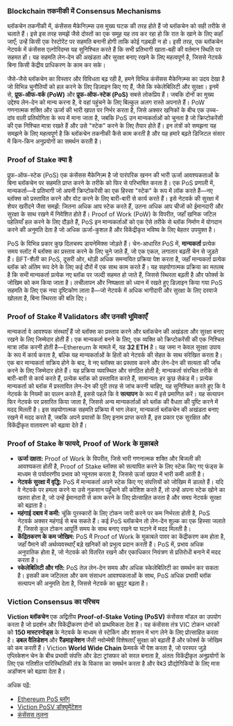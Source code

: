 ### Blockchain तकनीकी में Consensus Mechanisms

ब्लॉकचेन तकनीकी में, कंसेंसस मैकेनिज़्म्स उस मुख्य घटक की तरह होते हैं जो ब्लॉकचेन को सही तरीके से चलाते हैं। इसे इस तरह समझें जैसे दोस्तों का एक समूह यह तय कर रहा हो कि रात के खाने के लिए कहाँ जाएँ; उन्हें किसी एक रेस्टोरेंट पर सहमति बनानी होगी ताकि कोई गड़बड़ी न हो। इसी तरह, एक ब्लॉकचेन नेटवर्क में कंसेंसस एल्गोरिदम्स यह सुनिश्चित करते हैं कि सभी प्रतिभागी खाता-बही की वर्तमान स्थिति पर सहमत हों। यह सहमति लेन-देन की अखंडता और सुरक्षा बनाए रखने के लिए महत्वपूर्ण है, जिससे नेटवर्क बिना किसी केंद्रीय प्राधिकरण के काम कर सके।

जैसे-जैसे ब्लॉकचेन का विस्तार और विविधता बढ़ रही है, हमने विभिन्न कंसेंसस मैकेनिज़्म्स का उदय देखा है जो विभिन्न चुनौतियों को हल करने के लिए डिज़ाइन किए गए हैं, जैसे कि स्केलेबिलिटी और सुरक्षा। इनमें से, **प्रूफ-ऑफ-वर्क (PoW)** और **प्रूफ-ऑफ-स्टेक (PoS)** सबसे लोकप्रिय हैं। जबकि दोनों का मुख्य उद्देश्य लेन-देन को मान्य करना है, वे वहां पहुंचने के लिए बिल्कुल अलग रास्ते अपनाते हैं। PoW गणनात्मक शक्ति और ऊर्जा की भारी खपत पर निर्भर करता है, जिसे अक्सर खनिकों के बीच एक उच्च-दांव वाली प्रतियोगिता के रूप में माना जाता है, जबकि PoS उन मान्यकर्ताओं को चुनता है जो क्रिप्टोकरेंसी की एक निश्चित मात्रा रखते हैं और उसे "स्टेक" करने के लिए तैयार होते हैं। इन तंत्रों को समझना यह समझने के लिए महत्वपूर्ण है कि ब्लॉकचेन तकनीकी कैसे काम करती है और यह हमारे बढ़ते डिजिटल संसार में किन-किन अनुप्रयोगों का समर्थन करती है।

### Proof of Stake क्या है

प्रूफ-ऑफ-स्टेक (PoS) एक कंसेंसस मैकेनिज़्म है जो पारंपरिक खनन की भारी ऊर्जा आवश्यकताओं के बिना ब्लॉकचेन पर सहमति प्राप्त करने के तरीके को फिर से परिभाषित करता है। एक PoS प्रणाली में, मान्यकर्ता—वे प्रतिभागी जो अपनी क्रिप्टोकरेंसी का एक हिस्सा "स्टेक" के रूप में लॉक करते हैं—नए ब्लॉक्स को प्रस्तावित करने और वोट करने के लिए बारी-बारी से कार्य करते हैं। इसे नेटवर्क की सुरक्षा में शेयर खरीदने जैसा समझें: जितना अधिक आप स्टेक करते हैं, उतना अधिक आप चीजों को ईमानदारी और सुरक्षा के साथ रखने में निवेशित होते हैं। Proof of Work (PoW) के विपरीत, जहाँ खनिक जटिल पहेलियाँ हल करने के लिए दौड़ते हैं, PoS इन मान्यकर्ताओं को एक ऐसे तरीके से ब्लॉक निर्माण में योगदान करने की अनुमति देता है जो अधिक ऊर्जा-कुशल है और विकेंद्रीकृत भविष्य के लिए बेहतर उपयुक्त है।

PoS के विभिन्न प्रकार कुछ दिलचस्प डायनेमिक्स जोड़ते हैं। चेन-आधारित PoS में, **मान्यकर्ता** प्रत्येक समय स्लॉट में ब्लॉक्स का प्रस्ताव करने के लिए चुने जाते हैं, जो एक एकल, लगातार बढ़ती चेन से जुड़ते हैं। BFT-शैली का PoS, दूसरी ओर, थोड़ी अधिक समन्वयित प्रक्रिया पेश करता है, जहाँ मान्यकर्ता प्रत्येक ब्लॉक को अंतिम रूप देने के लिए कई दौरों में एक साथ काम करते हैं। यह सहयोगात्मक प्रक्रिया का मतलब है कि सभी मान्यकर्ता प्रत्येक नए ब्लॉक पर जल्दी सहमत हो जाते हैं, जिससे स्थिरता बढ़ती है और फोर्क्स के जोखिम को कम किया जाता है। लचीलापन और निष्पक्षता को ध्यान में रखते हुए डिज़ाइन किया गया PoS सहमति के लिए एक नया दृष्टिकोण लाता है—जो नेटवर्क में अधिक भागीदारी और सुरक्षा के लिए दरवाजे खोलता है, बिना स्थिरता की बलि दिए।

### Proof of Stake में Validators और उनकी भूमिकाएँ

मान्यकर्ता वे आवश्यक संस्थाएँ हैं जो ब्लॉक्स का प्रस्ताव करने और ब्लॉकचेन की अखंडता और सुरक्षा बनाए रखने के लिए जिम्मेदार होती हैं। एक मान्यकर्ता बनने के लिए, एक व्यक्ति को क्रिप्टोकरेंसी की एक निश्चित मात्रा लॉक करनी होती है—Ethereum के मामले में, यह **32 ETH** है। यह जमा न केवल सुरक्षा उपाय के रूप में कार्य करता है, बल्कि यह मान्यकर्ताओं के हितों को नेटवर्क की सेहत के साथ संरेखित करता है। एक बार मान्यकर्ता सक्रिय होने के बाद, वे नए ब्लॉक्स का प्रस्ताव करने और लेन-देन की सत्यता की जाँच करने के लिए जिम्मेदार होते हैं। यह प्रक्रिया व्यवस्थित और संगठित होती है; मान्यकर्ता संरचित तरीके से बारी-बारी से कार्य करते हैं, प्रत्येक ब्लॉक को प्रस्तावित करते हैं, सामान्यतः हर कुछ सेकंड में। प्रत्येक मान्यकर्ता को ब्लॉक में प्रस्तावित लेन-देन की पूरी तरह से जांच करनी चाहिए, यह सुनिश्चित करते हुए कि वे नेटवर्क के नियमों का पालन करते हैं, इससे पहले कि वे **सत्यापन** के रूप में इसे प्रमाणित करें। यह सत्यापन फिर नेटवर्क पर प्रसारित किया जाता है, जिससे अन्य मान्यकर्ताओं को ब्लॉक की वैधता की पुष्टि करने में मदद मिलती है। इस सहयोगात्मक सहमति प्रक्रिया में भाग लेकर, मान्यकर्ता ब्लॉकचेन की अखंडता बनाए रखने में मदद करते हैं, जबकि अपने प्रयासों के लिए इनाम प्राप्त करते हैं, इस प्रकार एक सुरक्षित और विकेंद्रीकृत वातावरण को बढ़ावा देते हैं।

### Proof of Stake के फायदे, Proof of Work के मुकाबले

- **ऊर्जा दक्षता:** Proof of Work के विपरीत, जिसे भारी गणनात्मक शक्ति और बिजली की आवश्यकता होती है, Proof of Stake ब्लॉक्स को सत्यापित करने के लिए स्टेक किए गए फंड्स के माध्यम से पर्यावरणीय प्रभाव को न्यूनतम करता है, जिससे ऊर्जा खपत में भारी कमी आती है।
- **नेटवर्क सुरक्षा में वृद्धि:** PoS में मान्यकर्ता अपने स्टेक किए गए संपत्तियों को जोखिम में डालते हैं। यदि वे नेटवर्क पर हमला करने या उसे नुकसान पहुँचाने की कोशिश करते हैं, तो उन्हें अपना स्टेक खोने का खतरा होता है, जो उन्हें ईमानदारी से काम करने के लिए प्रोत्साहित करता है और समग्र नेटवर्क सुरक्षा को बढ़ाता है।
- **महंगाई दबाव में कमी:** चूंकि पुरस्कारों के लिए टोकन जारी करने पर कम निर्भरता होती है, PoS नेटवर्क अक्सर महंगाई से बच सकते हैं। कई PoS ब्लॉकचेन तो लेन-देन शुल्क का एक हिस्सा जलाते हैं, जिससे कुल टोकन आपूर्ति समय के साथ बनाए रखने या घटाने में मदद मिलती है।
- **केंद्रितकरण के कम जोखिम:** PoS में Proof of Work के मुकाबले पावर का केंद्रीकरण कम होता है, जहाँ पैमाने की अर्थव्यवस्थाएँ बड़े खनिकों को प्रभुत्व प्रदान करती हैं। PoS में, प्रभाव अधिक अनुपातिक होता है, जो नेटवर्क को वितरित रखने और एकाधिकार नियंत्रण से प्रतिरोधी बनाने में मदद करता है।
- **स्केलेबिलिटी और गति:** PoS तेज़ लेन-देन समय और अधिक स्केलेबिलिटी का समर्थन कर सकता है। इसकी कम जटिलता और कम संसाधन आवश्यकताओं के साथ, PoS अधिक प्रभावी ब्लॉक सत्यापन की अनुमति देता है, जिससे नेटवर्क का थ्रूपुट बढ़ता है।

### Viction Consensus का परिचय

**Viction ब्लॉकचेन** एक अद्वितीय **Proof-of-Stake Voting (PoSV)** कंसेंसस मॉडल का उपयोग करता है जो प्रदर्शन और विकेंद्रीकरण दोनों को प्राथमिकता देता है। यह कंसेंसस तंत्र VIC टोकन धारकों को **150 मास्टरनोड्स** के नेटवर्क के माध्यम से स्टेकिंग और शासन में भाग लेने के लिए प्रोत्साहित करता है। **डबल वैलिडेशन** और **रैंडमाइजेशन** जैसी नवोन्मेषी विशेषताएँ सुरक्षा को बढ़ाती हैं और फोर्क्स के जोखिम को कम करती हैं। Viction **World Wide Chain** फ्रेमवर्क भी पेश करता है, जो परस्पर जुड़े एप्लिकेशन चेन के बीच प्रभावी संपत्ति और डेटा ट्रांसफर को सरल बनाता है, अंततः विकेंद्रीकृत अनुप्रयोगों के लिए एक गतिशील पारिस्थितिकी तंत्र के विकास का समर्थन करता है और वेब3 प्रौद्योगिकियों के लिए मास अडॉप्शन को बढ़ावा देता है।

अधिक पढ़ें:

- [Ethereum PoS ब्लॉग](https://ethereum.org/en/developers/docs/consensus-mechanisms/pos/)
- [Viction PoSV डॉक्यूमेंटेशन](https://docs.viction.xyz/general/blockchain-platform-comparison)
- [कंसेंसस तुलना](https://docs.viction.xyz/general/blockchain-platform-comparison/blockchain-platform-comparison)